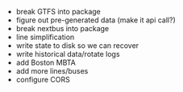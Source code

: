 * break GTFS into package
* figure out pre-generated data (make it api call?)
* break nextbus into package
* line simplification
* write state to disk so we can recover
* write historical data/rotate logs
* add Boston MBTA
* add more lines/buses
* configure CORS
